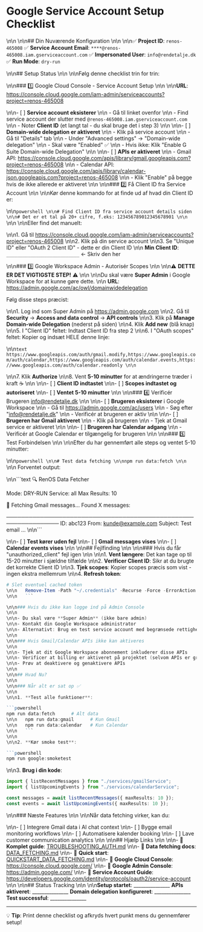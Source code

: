 # Google Service Account Setup Checklist\n\n\n\n## Din Nuværende Konfiguration\n\n\n\n✅ **Project ID**: `renos-465008`✅ **Service Account Email**: `****@renos-465008.iam.gserviceaccount.com`✅ **Impersonated User**: `info@rendetalje.dk`✅ **Run Mode**: `dry-run`\n\n## Setup Status\n\n\n\nFølg denne checklist trin for trin:\n\n### 1️⃣ Google Cloud Console - Service Account Setup\n\n\n\n**URL**: <https://console.cloud.google.com/iam-admin/serviceaccounts?project=renos-465008>\n\n- [ ] **Service account eksisterer**\n\n  - Gå til linket ovenfor\n\n  - Find service account der slutter med `@renos-465008.iam.gserviceaccount.com`\n\n  - Noter **Client ID** (et langt tal - du skal bruge det i step 3)\n\n\n\n- [ ] **Domain-wide delegation er aktiveret**\n\n  - Klik på service account\n\n  - Gå til "Details" tab\n\n  - Under "Advanced settings" → "Domain-wide delegation"\n\n  - Skal være "Enabled" ✅\n\n  - Hvis ikke: Klik "Enable G Suite Domain-wide Delegation"\n\n\n\n- [ ] **APIs er aktiveret**\n\n  - Gmail API: <https://console.cloud.google.com/apis/library/gmail.googleapis.com?project=renos-465008>\n\n  - Calendar API: <https://console.cloud.google.com/apis/library/calendar-json.googleapis.com?project=renos-465008>\n\n  - Klik "Enable" på begge hvis de ikke allerede er aktiveret\n\n\n\n### 2️⃣ Få Client ID fra Service Account\n\n\n\nKør denne kommando for at finde ud af hvad din Client ID er:\n\n```powershell\n\n# Find Client ID fra service account details siden\n\n# Det er et tal på 20+ cifre, f.eks: 123456789012345678901\n\n```\n\n\n\nEller find det manuelt:\n\n1. Gå til <https://console.cloud.google.com/iam-admin/serviceaccounts?project=renos-465008>\n\n2. Klik på din service account\n\n3. Se "Unique ID" eller "OAuth 2 Client ID" - dette er din Client ID\n\n**Min Client ID**: `___________________________` ← Skriv den her\n\n### 3️⃣ Google Workspace Admin - Autorisér Scopes\n\n\n\n⚠️ **DETTE ER DET VIGTIGSTE STEP!** ⚠️\n\n\n\nDu skal være **Super Admin** i Google Workspace for at kunne gøre dette.\n\n**URL**: <https://admin.google.com/ac/owl/domainwidedelegation>Følg disse steps præcist:\n\n1. Log ind som Super Admin på <https://admin.google.com>\n\n2. Gå til **Security** → **Access and data control** → **API controls**\n\n3. Klik på **Manage Domain-wide Delegation** (nederst på siden)\n\n4. Klik **Add new** (blå knap)\n\n5. I "Client ID" feltet: Indtast Client ID fra step 2\n\n6. I "OAuth scopes" feltet: Kopier og indsæt HELE denne linje:\n\n```texthttps://www.googleapis.com/auth/gmail.modify,https://www.googleapis.com/auth/calendar,https://www.googleapis.com/auth/calendar.events,https://www.googleapis.com/auth/calendar.readonly\n\n```\n\n7. Klik **Authorize**\n\n8. Vent **5-10 minutter** for at ændringerne træder i kraft ☕\n\n\n\n- [ ] **Client ID indtastet**\n\n- [ ] **Scopes indtastet og autoriseret**\n\n- [ ] **Ventet 5-10 minutter**\n\n\n\n### 4️⃣ Verificér Brugeren <info@rendetalje.dk>\n\n\n\n- [ ] **Brugeren eksisterer** i Google Workspace\n\n  - Gå til <https://admin.google.com/ac/users>\n\n  - Søg efter "<info@rendetalje.dk>"\n\n  - Verificér at brugeren er aktiv\n\n\n\n- [ ] **Brugeren har Gmail aktiveret**\n\n  - Klik på brugeren\n\n  - Tjek at Gmail service er aktiveret\n\n\n\n- [ ] **Brugeren har Calendar adgang**\n\n  - Verificér at Google Calendar er tilgængelig for brugeren\n\n\n\n### 5️⃣ Test Forbindelsen\n\n\n\nEfter du har gennemført alle steps og ventet 5-10 minutter:\n\n```powershell\n\n# Test data fetching\n\nnpm run data:fetch\n\n```\n\nForventet output:\n\n```text🔍 RenOS Data FetcherMode: DRY-RUNService: allMax Results: 10📧 Fetching Gmail messages...Found X messages:────────────────────────────────────────────────────────────────ID: abc123From: <kunde@example.com>Subject: Test email...\n\n```\n\n- [ ] **Test kører uden fejl**\n\n- [ ] **Gmail messages vises**\n\n- [ ] **Calendar events vises**\n\n\n\n## Fejlfinding\n\n\n\n### Hvis du får "unauthorized_client" fejl igen\n\n\n\n1. **Vent længere**: Det kan tage op til 15-20 minutter i sjældne tilfælde\n\n2. **Verificer Client ID**: Sikr at du brugte det korrekte Client ID\n\n3. **Tjek scopes**: Kopier scopes præcis som vist - ingen ekstra mellemrum\n\n4. **Refresh token**:   ```powershell   # Slet eventuel cached token\n\n   Remove-Item -Path "~/.credentials" -Recurse -Force -ErrorAction SilentlyContinue\n\n   ```\n\n### Hvis du ikke kan logge ind på Admin Console\n\n\n\n- Du skal være **Super Admin** (ikke bare admin)\n\n- Kontakt din Google Workspace administrator\n\n- Alternativt: Brug en test service account med begrænsede rettigheder først\n\n\n\n### Hvis Gmail/Calendar APIs ikke kan aktiveres\n\n\n\n- Tjek at dit Google Workspace abonnement inkluderer disse APIs\n\n- Verificer at billing er aktiveret på projektet (selvom APIs er gratis)\n\n- Prøv at deaktivere og genaktivere APIs\n\n\n\n## Hvad Nu?\n\n\n\n### Når alt er sat op ✅\n\n\n\n1. **Test alle funktioner**:   ```powershell   npm run data:fetch      # Alt data\n\n   npm run data:gmail      # Kun Gmail\n\n   npm run data:calendar   # Kun Calendar\n\n   ```\n\n\n\n2. **Kør smoke test**:   ```powershell   npm run google:smoketest   ```\n\n3. **Brug i din kode**:   ```typescript   import { listRecentMessages } from "./services/gmailService";   import { listUpcomingEvents } from "./services/calendarService";      const messages = await listRecentMessages({ maxResults: 10 });   const events = await listUpcomingEvents({ maxResults: 10 });   ```\n\n### Næste Features\n\n\n\nNår data fetching virker, kan du:\n\n- [ ] Integrere Gmail data i AI chat context\n\n- [ ] Bygge email monitoring workflows\n\n- [ ] Automatisere kalender booking\n\n- [ ] Lave customer communication analytics\n\n\n\n## Hjælp Links\n\n\n\n- 📖 **Komplet guide**: [TROUBLESHOOTING_AUTH.md](./TROUBLESHOOTING_AUTH.md)\n\n- 📖 **Data fetching docs**: [DATA_FETCHING.md](./DATA_FETCHING.md)\n\n- 📖 **Quick start**: [QUICKSTART_DATA_FETCHING.md](./QUICKSTART_DATA_FETCHING.md)\n\n- 🔗 **Google Cloud Console**: <https://console.cloud.google.com/>\n\n- 🔗 **Google Admin Console**: <https://admin.google.com/>\n\n- 🔗 **Service Account Guide**: <https://developers.google.com/identity/protocols/oauth2/service-account>\n\n\n\n## Status Tracking\n\n\n\n**Setup startet**: _______________**APIs aktiveret**: _______________**Domain delegation konfigureret**: _______________**Test successful**: _______________---💡 **Tip**: Print denne checklist og afkryds hvert punkt mens du gennemfører setup!